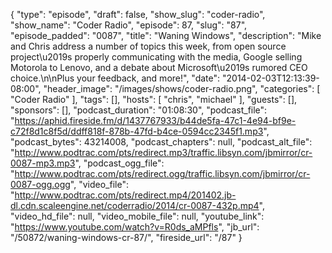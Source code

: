 {
  "type": "episode",
  "draft": false,
  "show_slug": "coder-radio",
  "show_name": "Coder Radio",
  "episode": 87,
  "slug": "87",
  "episode_padded": "0087",
  "title": "Waning Windows",
  "description": "Mike and Chris address a number of topics this week, from open source project\u2019s properly communicating with the media, Google selling Motorola to Lenovo, and a debate about Microsoft\u2019s rumored CEO choice.\n\nPlus your feedback, and more!",
  "date": "2014-02-03T12:13:39-08:00",
  "header_image": "/images/shows/coder-radio.png",
  "categories": [
    "Coder Radio"
  ],
  "tags": [],
  "hosts": [
    "chris",
    "michael"
  ],
  "guests": [],
  "sponsors": [],
  "podcast_duration": "01:08:30",
  "podcast_file": "https://aphid.fireside.fm/d/1437767933/b44de5fa-47c1-4e94-bf9e-c72f8d1c8f5d/ddff818f-878b-47fd-b4ce-0594cc2345f1.mp3",
  "podcast_bytes": 43214008,
  "podcast_chapters": null,
  "podcast_alt_file": "http://www.podtrac.com/pts/redirect.mp3/traffic.libsyn.com/jbmirror/cr-0087-mp3.mp3",
  "podcast_ogg_file": "http://www.podtrac.com/pts/redirect.ogg/traffic.libsyn.com/jbmirror/cr-0087-ogg.ogg",
  "video_file": "http://www.podtrac.com/pts/redirect.mp4/201402.jb-dl.cdn.scaleengine.net/coderradio/2014/cr-0087-432p.mp4",
  "video_hd_file": null,
  "video_mobile_file": null,
  "youtube_link": "https://www.youtube.com/watch?v=R0ds_aMPfls",
  "jb_url": "/50872/waning-windows-cr-87/",
  "fireside_url": "/87"
}

